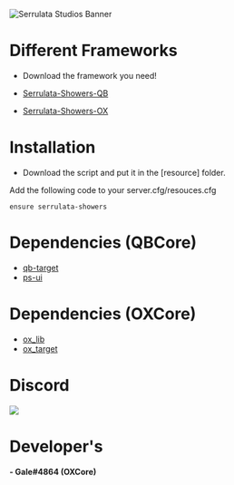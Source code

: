 ![Serrulata Studios Banner](https://i.imgur.com/wG4hycs.gif)

# Different Frameworks

* Download the framework you need!
* [Serrulata-Showers-QB](https://img.freepik.com/free-vector/abstract-coming-soon-halftone-style-background-design_1017-27282.jpg?w=2000)

* [Serrulata-Showers-OX](https://github.com/Serrulata-Studios/serrulata-showers/tree/ox)

# Installation

* Download the script and put it in the [resource] folder.

Add the following code to your server.cfg/resouces.cfg
```
ensure serrulata-showers
```

# Dependencies (QBCore)
* [qb-target](https://github.com/qbcore-framework/qb-target)
* [ps-ui](https://github.com/Project-Sloth/ps-ui)

# Dependencies (OXCore)
* [ox_lib](https://github.com/overextended/ox_lib)
* [ox_target](https://github.com/overextended/ox_target)

# Discord
[![](https://dcbadge.vercel.app/api/server/NerdvuJDX7)](https://discord.gg/NerdvuJDX7)

# Developer's
#### - Gale#4864 (OXCore)
